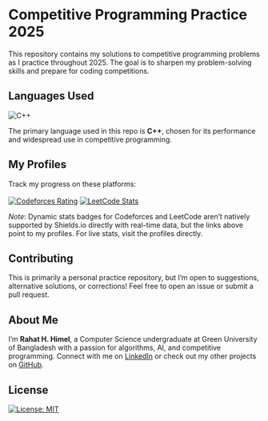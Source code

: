 # Competitive Programming Practice 2025

This repository contains my solutions to competitive programming problems as I practice throughout 2025. The goal is to sharpen my problem-solving skills and prepare for coding competitions.

## Languages Used

![C++](https://img.shields.io/badge/-C++-00599C?style=flat&logo=c%2B%2B&logoColor=white)

The primary language used in this repo is **C++**, chosen for its performance and widespread use in competitive programming.

## My Profiles

Track my progress on these platforms:
</br>
</br>
[![Codeforces Rating](https://img.shields.io/badge/Codeforces-itshimelz-blue?style=flat)](https://codeforces.com/profile/itshimelz) 
[![LeetCode Stats](https://img.shields.io/badge/LeetCode-itshimelz-orange?style=flat)](https://leetcode.com/itshimelz)

*Note*: Dynamic stats badges for Codeforces and LeetCode aren’t natively supported by Shields.io directly with real-time data, but the links above point to my profiles. For live stats, visit the profiles directly.

## Contributing

This is primarily a personal practice repository, but I’m open to suggestions, alternative solutions, or corrections! Feel free to open an issue or submit a pull request.

## About Me

I’m **Rahat H. Himel**, a Computer Science undergraduate at Green University of Bangladesh with a passion for algorithms, AI, and competitive programming. Connect with me on [LinkedIn](https://www.linkedin.com/in/itshimelz/) or check out my other projects on [GitHub](https://github.com/itshimelz).

## License

[![License: MIT](https://img.shields.io/badge/License-MIT-yellow.svg)](https://opensource.org/licenses/MIT)
